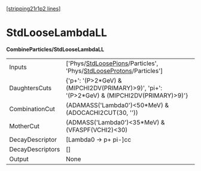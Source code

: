 [[stripping21r1p2 lines]](./stripping21r1p2-index)

# StdLooseLambdaLL

**CombineParticles/StdLooseLambdaLL**

|                  |                                                                                                                                                                              |
|------------------|------------------------------------------------------------------------------------------------------------------------------------------------------------------------------|
| Inputs           | ['Phys/[StdLoosePions](./stripping21r1p2-commonparticles-stdloosepions)/Particles', 'Phys/[StdLooseProtons](./stripping21r1p2-commonparticles-stdlooseprotons)/Particles'] |
| DaughtersCuts    | {'p+': '(P\>2\*GeV) & (MIPCHI2DV(PRIMARY)\>9)', 'pi+': '(P\>2\*GeV) & (MIPCHI2DV(PRIMARY)\>9)'}                                                                              |
| CombinationCut   | (ADAMASS('Lambda0')\<50\*MeV) & (ADOCACHI2CUT(30, ''))                                                                                                                       |
| MotherCut        | (ADMASS('Lambda0')\<35\*MeV) & (VFASPF(VCHI2)\<30)                                                                                                                           |
| DecayDescriptor  | [Lambda0 -\> p+ pi-]cc                                                                                                                                                     |
| DecayDescriptors | []                                                                                                                                                                         |
| Output           | None                                                                                                                                                                         |
